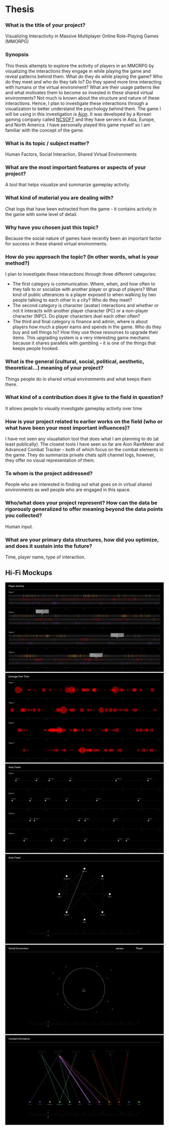 # Thesis

### What is the title of your project? 
Visualizing Interactivity in Massive Multiplayer Online Role-Playing Games (MMORPG)

### Synopsis
This thesis attempts to explore the activity of players in an MMORPG by visualizing the interactions they engage in while playing the game and reveal patterns behind them. What do they do while playing the game? Who do they meet and who do they talk to? Do they spend more time interacting with humans or the virtual environment? What are their usage patterns like and what motivates them to become so invested in these shared virtual environments? Not much is known about the structure and nature of these interactions. Hence, I plan to investigate these interactions through a visualization to better understand the psychology behind them. The game I will be using in this investigation is [Aion](na.aiononline.com). It was developed by a Korean gaming company called [NCSOFT](http://us.ncsoft.com/en/) and they have servers in Asia, Europe, and North America. I have personally played this game myself so I am familiar with the concept of the game.

### What is its topic / subject matter?
Human Factors, Social Interaction, Shared Virtual Environments

### What are the most important features or aspects of your project? 
A tool that helps visualize and summarize gameplay activity.

### What kind of material you are dealing with?
Chat logs that have been extracted from the game - it contains activity in the game with some level of detail.

### Why have you chosen just this topic?
Because the social nature of games have recently been an important factor for success in these shared virtual environments.

### How do you approach the topic? (In other words, what is your method?)
I plan to investigate these interactions through three different categories:
- The first category is communication. Where, when, and how often to they talk to or socialize with another player or group of players? What kind of public utterances is a player exposed to when walking by two people talking to each other in a city? Who do they meet?
- The second category is character (avatar) interactions and whether or not it interacts with another player character (PC) or a non-player character (NPC). Do player characters duel each other often?
- The third and final category is finance and admin, where is about players how much a player earns and spends in the game. Who do they buy and sell things to? How they use those resources to upgrade their items. This upgrading system is a very interesting game mechanic because it shares parallels with gambling – it is one of the things that keeps people hooked.

### What is the general (cultural, social, political, aesthetic, theoretical...) meaning of your project?
Things people do in shared virtual environments and what keeps them there.

### What kind of a contribution does it give to the field in question?
It allows people to visually investigate gameplay activity over time 

### How is your project related to earlier works on the field (who or what have been your most important influences)?
I have not seen any visualiation tool that does what I am planning to do (at least publically). The closest tools I have seen so far are Aion RainMeter and Advanced Combat Tracker – both of which focus on the combat elements in the game. They do summarize private chats split channel logs, however, they offer no visual representation of them.

### To whom is the project addressed?
People who are interested in finding out what goes on in virtual shared environments as well people who are engaged in this space.

### Who/what does your project represent? How can the data be rigorously generalized to offer meaning beyond the data points you collected?
Human input.

### What are your primary data structures, how did you optimize, and does it sustain into the future?
Time, player name, type of interaction.

## Hi-Fi Mockups

![](/writing/images/concepts-170314a-01.png)
![](/writing/images/concepts-170314a-02.png)
![](/writing/images/concepts-170314a-03.png)
![](/writing/images/concepts-170314a-04.png)
![](/writing/images/concepts-170314a-05.png)
![](/writing/images/concepts-170314a-06.png)
